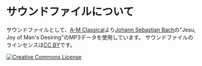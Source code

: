 # サウンドファイルについて

サウンドファイルとして、[A-M Classical](http://www.amclassical.com/)より[Johann Sebastian Bach](http://www.amclassical.com/bach.shtml)の"Jesu, Joy of Man's Desiring"のMP3データを使用しています。
サウンドファイルのラインセンスは[CC BY](http://creativecommons.org/licenses/by/3.0/deed.ja)です。

[![Creative Commons License](https://licensebuttons.net/l/by/3.0/us/88x31.png)](http://creativecommons.org/licenses/by/3.0/deed.ja)
